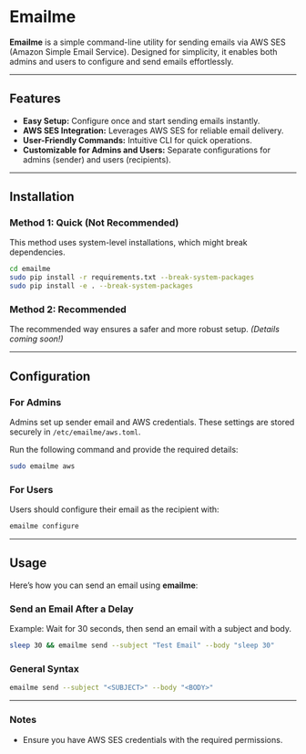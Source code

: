 # Emailme

**Emailme** is a simple command-line utility for sending emails via AWS SES (Amazon Simple Email Service). Designed for simplicity, it enables both admins and users to configure and send emails effortlessly.

---

## Features

- **Easy Setup:** Configure once and start sending emails instantly.
- **AWS SES Integration:** Leverages AWS SES for reliable email delivery.
- **User-Friendly Commands:** Intuitive CLI for quick operations.
- **Customizable for Admins and Users:** Separate configurations for admins (sender) and users (recipients).

---

## Installation

### Method 1: **Quick (Not Recommended)**

This method uses system-level installations, which might break dependencies.

```bash
cd emailme
sudo pip install -r requirements.txt --break-system-packages
sudo pip install -e . --break-system-packages
```

### Method 2: **Recommended**

The recommended way ensures a safer and more robust setup. *(Details coming soon!)*

---

## Configuration

### For Admins
Admins set up sender email and AWS credentials. These settings are stored securely in `/etc/emailme/aws.toml`.

Run the following command and provide the required details:

```bash
sudo emailme aws
```

### For Users
Users should configure their email as the recipient with:

```bash
emailme configure
```

---

## Usage

Here’s how you can send an email using **emailme**:

### Send an Email After a Delay
Example: Wait for 30 seconds, then send an email with a subject and body.

```bash
sleep 30 && emailme send --subject "Test Email" --body "sleep 30"
```

### General Syntax
```bash
emailme send --subject "<SUBJECT>" --body "<BODY>"
```

---

### Notes

- Ensure you have AWS SES credentials with the required permissions.
